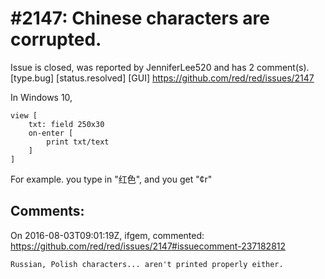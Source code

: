 
#2147: Chinese characters are corrupted.
================================================================================
Issue is closed, was reported by JenniferLee520 and has 2 comment(s).
[type.bug] [status.resolved] [GUI]
<https://github.com/red/red/issues/2147>

In Windows 10,

``` Red
view [
    txt: field 250x30
    on-enter [
        print txt/text
    ]
]
```

For example. you type in "红色", and you get "¢r"



Comments:
--------------------------------------------------------------------------------

On 2016-08-03T09:01:19Z, ifgem, commented:
<https://github.com/red/red/issues/2147#issuecomment-237182812>

    Russian, Polish characters... aren't printed properly either.

